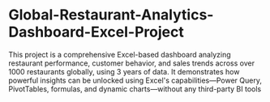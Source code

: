 # Global-Restaurant-Analytics-Dashboard-Excel-Project
This project is a comprehensive Excel-based dashboard analyzing restaurant performance, customer behavior, and sales trends across over 1000 restaurants globally, using 3 years of data. It demonstrates how powerful insights can be unlocked using Excel's capabilities—Power Query, PivotTables, formulas, and dynamic charts—without any third-party BI tools
